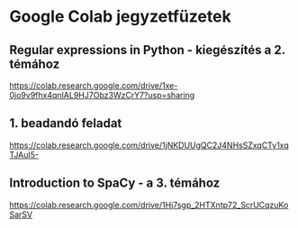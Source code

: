 # Google Colab jegyzetfüzetek

## Regular expressions in Python - kiegészítés a 2. témához
https://colab.research.google.com/drive/1xe-0jo9v9fhx4qnIAL9HJ7Obz3WzCrY7?usp=sharing

## 1. beadandó feladat
https://colab.research.google.com/drive/1jNKDUUgQC2J4NHsSZxqCTy1xqTJAuI5-

## Introduction to SpaCy - a 3. témához
https://colab.research.google.com/drive/1Hj7sgp_2HTXntp72_ScrUCqzuKoSarSV

